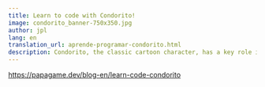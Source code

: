 ```yaml
---
title: Learn to code with Condorito!
image: condorito_banner-750x350.jpg
author: jpl
lang: en
translation_url: aprende-programar-condorito.html
description: Condorito, the classic cartoon character, has a key role in the Hour of Code Chile 2016, an initiative to motivate children to learn how to code.
---
```


https://papagame.dev/blog-en/learn-code-condorito
